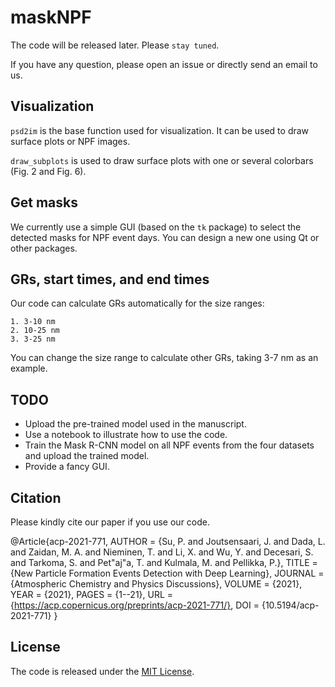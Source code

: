 # maskNPF

The code will be released later. Please `stay tuned`.

If you have any question, please open an issue or directly send an email to us.

## Visualization 

`psd2im` is the base function used for visualization. It can be used to draw surface plots or NPF images.

`draw_subplots` is used to draw surface plots with one or several colorbars (Fig. 2 and Fig. 6).

## Get masks

We currently use a simple GUI (based on the `tk` package) to select the detected masks for NPF event days. You can design a new one using Qt or other packages.

## GRs, start times, and end times

Our code can calculate GRs automatically for the size ranges: 

    1. 3-10 nm
    2. 10-25 nm
    3. 3-25 nm

You can change the size range to calculate other GRs, taking 3-7 nm as an example.


## TODO
- Upload the pre-trained model used in the manuscript.
- Use a notebook to illustrate how to use the code.
- Train the Mask R-CNN model on all NPF events from the four datasets and upload the trained model.
- Provide a fancy GUI.

## Citation
Please kindly cite our paper if you use our code.

@Article{acp-2021-771,
AUTHOR = {Su, P. and Joutsensaari, J. and Dada, L. and Zaidan, M. A. and Nieminen, T. and Li, X. and Wu, Y. and Decesari, S. and Tarkoma, S. and Pet\"aj\"a, T. and Kulmala, M. and Pellikka, P.},
TITLE = {New Particle Formation Events Detection with Deep Learning},
JOURNAL = {Atmospheric Chemistry and Physics Discussions},
VOLUME = {2021},
YEAR = {2021},
PAGES = {1--21},
URL = {https://acp.copernicus.org/preprints/acp-2021-771/},
DOI = {10.5194/acp-2021-771}
}

## License

The code is released under the [MIT License](https://github.com/cvvsu/maskNPF/blob/main/LICENSE). 
